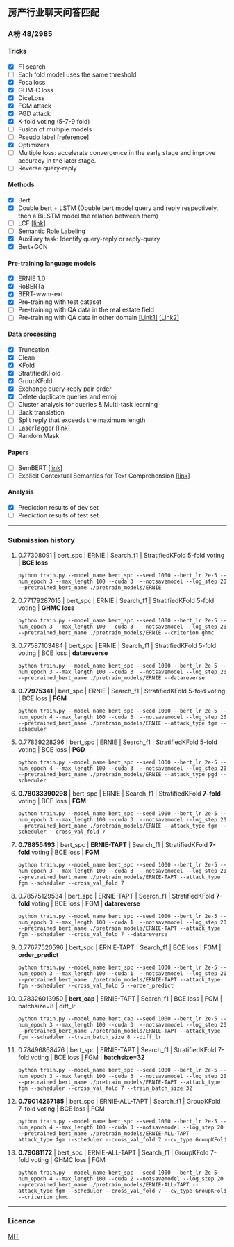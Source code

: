 ## 房产行业聊天问答匹配

### A榜 48/2985

#### Tricks

- [x] F1 search
- [ ] Each fold model uses the same threshold
- [x] Focalloss
- [x] GHM-C loss
- [x] DiceLoss
- [x] FGM attack
- [x] PGD attack
- [x] K-fold voting (5-7-9 fold)
- [ ] Fusion of multiple models
- [ ] Pseudo label [[reference]](https://github.com/zzy99/epidemic-sentence-pair)
- [x] Optimizers
- [ ] Multiple loss: accelerate convergence in the early stage and improve accuracy in the later stage.
- [ ] Reverse query-reply

#### Methods

- [x] Bert
- [x] Double bert + LSTM (Double bert model query and reply respectively, then a BiLSTM model the relation between them)
- [ ] LCF [[link]](https://www.mdpi.com/2076-3417/9/16/3389)
- [ ] Semantic Role Labeling
- [x] Auxiliary task: Identify query-reply or reply-query
- [x] Bert+GCN

#### Pre-training language models

- [x] ERNIE 1.0
- [x] RoBERTa
- [x] BERT-wwm-ext
- [x] Pre-training with test dataset
- [ ] Pre-training with QA data in the real estate field
- [ ] Pre-training with QA data in other domain [[Link1]](https://spaces.ac.cn/archives/4338/comment-page-2#comments) [[Link2]](https://github.com/chatopera/insuranceqa-corpus-zh)

#### Data processing

- [x] Truncation
- [x] Clean
- [x] KFold
- [x] StratifiedKFold
- [x] GroupKFold
- [x] Exchange query-reply pair order
- [x] Delete duplicate queries and emoji
- [ ] Cluster analysis for queries & Multi-task learning
- [ ] Back translation
- [ ] Split reply that exceeds the maximum length
- [ ] LaserTagger [[link]](https://github.com/Mleader2/text_scalpel)
- [ ] Random Mask

#### Papers

- [ ] SemBERT [[link]](https://arxiv.org/abs/1909.02209)
- [ ] Explicit Contextual Semantics for Text Comprehension [[link]](https://arxiv.org/abs/1809.02794)

#### Analysis

- [x] Prediction results of dev set
- [ ] Prediction results of test set

-----------------------------

### Submission history

1. 0.77308091 | bert_spc | ERNIE | Search_f1 | StratifiedKFold 5-fold voting | **BCE loss**

   `python train.py --model_name bert_spc --seed 1000 --bert_lr 2e-5 --num_epoch 3 --max_length 100 --cuda 3  --notsavemodel --log_step 20 --pretrained_bert_name ./pretrain_models/ERNIE`

2. 0.77179287015 | bert_spc | ERNIE | Search_f1 | StratifiedKFold 5-fold voting | **GHMC loss**

   `python train.py --model_name bert_spc --seed 1000 --bert_lr 2e-5 --num_epoch 3 --max_length 100 --cuda 3  --notsavemodel --log_step 20 --pretrained_bert_name ./pretrain_models/ERNIE --criterion ghmc`

3. 0.77587103484 | bert_spc | ERNIE | Search_f1 | StratifiedKFold 5-fold voting | BCE loss | **datareverse**

   `python train.py --model_name bert_spc --seed 1000 --bert_lr 2e-5 --num_epoch 3 --max_length 100 --cuda 3  --notsavemodel --log_step 20 --pretrained_bert_name ./pretrain_models/ERNIE --datareverse`

4. **0.77975341** | bert_spc | ERNIE | Search_f1 | StratifiedKFold 5-fold voting | BCE loss | **FGM**

   `python train.py --model_name bert_spc --seed 1000 --bert_lr 2e-5 --num_epoch 4 --max_length 100 --cuda 3  --notsavemodel --log_step 20 --pretrained_bert_name ./pretrain_models/ERNIE --attack_type fgm --scheduler`

5. 0.77839228296 | bert_spc | ERNIE | Search_f1 | StratifiedKFold 5-fold voting | BCE loss | **PGD**

   `python train.py --model_name bert_spc --seed 1000 --bert_lr 2e-5 --num_epoch 4 --max_length 100 --cuda 3  --notsavemodel --log_step 20 --pretrained_bert_name ./pretrain_models/ERNIE --attack_type pgd --scheduler`

6. **0.78033390298** | bert_spc | ERNIE | Search_f1 | StratifiedKFold **7-fold** voting | BCE loss | **FGM**

   `python train.py --model_name bert_spc --seed 1000 --bert_lr 2e-5 --num_epoch 3 --max_length 100 --cuda 3  --notsavemodel --log_step 20 --pretrained_bert_name ./pretrain_models/ERNIE --attack_type fgm --scheduler --cross_val_fold 7`

7. **0.78855493** | bert_spc | **ERNIE-TAPT** | Search_f1 | StratifiedKFold **7-fold** voting | BCE loss | **FGM**

   `python train.py --model_name bert_spc --seed 1000 --bert_lr 2e-5 --num_epoch 3 --max_length 100 --cuda 3  --notsavemodel --log_step 20 --pretrained_bert_name ./pretrain_models/ERNIE-TAPT --attack_type fgm --scheduler --cross_val_fold 7`

8. 0.78575129534 | bert_spc | ERNIE-TAPT | Search_f1 | StratifiedKFold **7-fold** voting | BCE loss | FGM | **datareverse**

   `python train.py --model_name bert_spc --seed 1000 --bert_lr 2e-5 --num_epoch 3 --max_length 100 --cuda 1  --notsavemodel --log_step 20 --pretrained_bert_name ./pretrain_models/ERNIE-TAPT --attack_type fgm --scheduler --cross_val_fold 7 --datareverse`

9. 0.77677520596 | bert_spc | ERNIE-TAPT | Search_f1 | BCE loss | FGM | **order_predict**

   `python train.py --model_name bert_spc --seed 1000 --bert_lr 2e-5 --num_epoch 3 --max_length 100 --cuda 1  --notsavemodel --log_step 20 --pretrained_bert_name ./pretrain_models/ERNIE-TAPT --attack_type fgm --scheduler --cross_val_fold 5 --order_predict`

10. 0.78326013950 | **bert_cap** | ERNIE-TAPT | Search_f1 | BCE loss | FGM | batchsize=8 | diff_lr

    `python train.py --model_name bert_cap --seed 1000 --bert_lr 2e-5 --num_epoch 3 --max_length 100 --cuda 3  --notsavemodel --log_step 20 --pretrained_bert_name ./pretrain_models/ERNIE-TAPT --attack_type fgm --scheduler --train_batch_size 8 --diff_lr`

11. 0.78496868476 | bert_spc | ERNIE-TAPT | Search_f1 | StratifiedKFold 7-fold voting | BCE loss | FGM | **batchsize=32**

    `python train.py --model_name bert_spc --seed 1000 --bert_lr 2e-5 --num_epoch 3 --max_length 100 --cuda 3  --notsavemodel --log_step 20 --pretrained_bert_name ./pretrain_models/ERNIE-TAPT --attack_type fgm --scheduler --cross_val_fold 7 --train_batch_size 32`
    
12. **0.79014267185** | bert_spc | ERNIE-ALL-TAPT | Search_f1 | GroupKFold 7-fold voting | BCE loss | FGM 

    `python train.py --model_name bert_spc --seed 1000 --bert_lr 2e-5 --num_epoch 4 --max_length 100 --cuda 3 --notsavemodel --log_step 20 --pretrained_bert_name ./pretrain_models/ERNIE-ALL-TAPT --attack_type fgm --scheduler --cross_val_fold 7 --cv_type GroupKFold`

13. **0.79081172** | bert_spc | ERNIE-ALL-TAPT | Search_f1 | GroupKFold 7-fold voting | GHMC loss | FGM 

    `python train.py --model_name bert_spc --seed 1000 --bert_lr 2e-5 --num_epoch 4 --max_length 100 --cuda 2 --notsavemodel --log_step 20 --pretrained_bert_name ./pretrain_models/ERNIE-ALL-TAPT --attack_type fgm --scheduler --cross_val_fold 7 --cv_type GroupKFold --criterion ghmc`

----------------------

### Licence

[MIT](./LICENSE)

